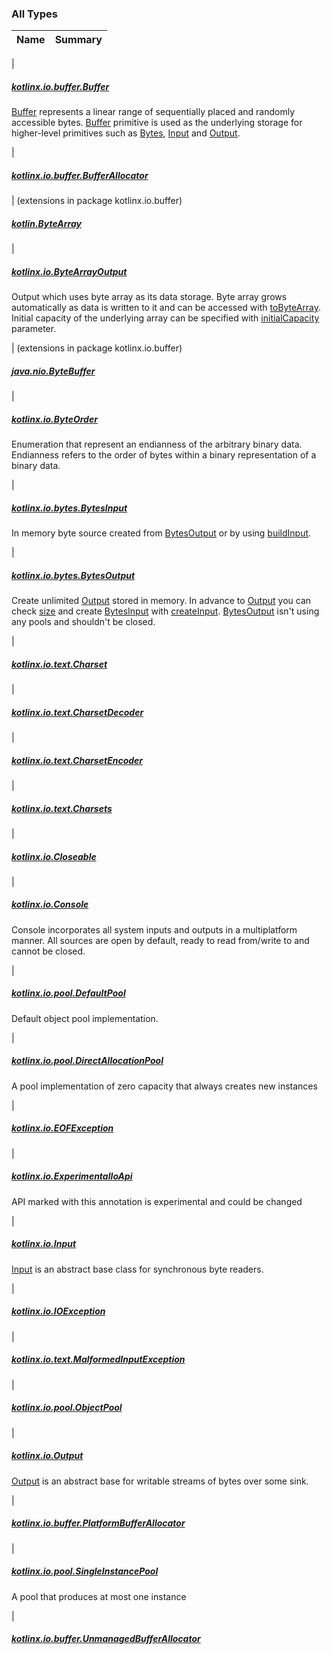 

### All Types

| Name | Summary |
|---|---|
|

##### [kotlinx.io.buffer.Buffer](../kotlinx.io.buffer/-buffer/index.md)

[Buffer](../kotlinx.io.buffer/-buffer/index.md) represents a linear range of sequentially placed and randomly accessible bytes.
[Buffer](../kotlinx.io.buffer/-buffer/index.md) primitive is used as the underlying storage for higher-level primitives such as [Bytes](#), [Input](../kotlinx.io/-input/index.md) and [Output](../kotlinx.io/-output/index.md).


|

##### [kotlinx.io.buffer.BufferAllocator](../kotlinx.io.buffer/-buffer-allocator/index.md)


| (extensions in package kotlinx.io.buffer)

##### [kotlin.ByteArray](../kotlinx.io.buffer/kotlin.-byte-array/index.md)


|

##### [kotlinx.io.ByteArrayOutput](../kotlinx.io/-byte-array-output/index.md)

Output which uses byte array as its data storage.
Byte array grows automatically as data is written to it and
can be accessed with [toByteArray](../kotlinx.io/-byte-array-output/to-byte-array.md).
Initial capacity of the underlying array can be specified with [initialCapacity](#) parameter.


| (extensions in package kotlinx.io.buffer)

##### [java.nio.ByteBuffer](../kotlinx.io.buffer/java.nio.-byte-buffer/index.md)


|

##### [kotlinx.io.ByteOrder](../kotlinx.io/-byte-order/index.md)

Enumeration that represent an endianness of the arbitrary binary data.
Endianness refers to the order of bytes within a binary representation of a binary data.


|

##### [kotlinx.io.bytes.BytesInput](../kotlinx.io.bytes/-bytes-input/index.md)

In memory byte source created from [BytesOutput](../kotlinx.io.bytes/-bytes-output/index.md) or by using [buildInput](../kotlinx.io.bytes/build-input.md).


|

##### [kotlinx.io.bytes.BytesOutput](../kotlinx.io.bytes/-bytes-output/index.md)

Create unlimited [Output](../kotlinx.io/-output/index.md) stored in memory.
In advance to [Output](../kotlinx.io/-output/index.md) you can check [size](#) and create [BytesInput](../kotlinx.io.bytes/-bytes-input/index.md) with [createInput](../kotlinx.io.bytes/-bytes-output/create-input.md).
[BytesOutput](../kotlinx.io.bytes/-bytes-output/index.md) isn't using any pools and shouldn't be closed.


|

##### [kotlinx.io.text.Charset](../kotlinx.io.text/-charset/index.md)


|

##### [kotlinx.io.text.CharsetDecoder](../kotlinx.io.text/-charset-decoder/index.md)


|

##### [kotlinx.io.text.CharsetEncoder](../kotlinx.io.text/-charset-encoder/index.md)


|

##### [kotlinx.io.text.Charsets](../kotlinx.io.text/-charsets/index.md)


|

##### [kotlinx.io.Closeable](../kotlinx.io/-closeable/index.md)


|

##### [kotlinx.io.Console](../kotlinx.io/-console/index.md)

Console incorporates all system inputs and outputs in a multiplatform manner.
All sources are open by default, ready to read from/write to and cannot be closed.


|

##### [kotlinx.io.pool.DefaultPool](../kotlinx.io.pool/-default-pool/index.md)

Default object pool implementation.


|

##### [kotlinx.io.pool.DirectAllocationPool](../kotlinx.io.pool/-direct-allocation-pool/index.md)

A pool implementation of zero capacity that always creates new instances


|

##### [kotlinx.io.EOFException](../kotlinx.io/-e-o-f-exception/index.md)


|

##### [kotlinx.io.ExperimentalIoApi](../kotlinx.io/-experimental-io-api/index.md)

API marked with this annotation is experimental and could be changed


|

##### [kotlinx.io.Input](../kotlinx.io/-input/index.md)

[Input](../kotlinx.io/-input/index.md) is an abstract base class for synchronous byte readers.


|

##### [kotlinx.io.IOException](../kotlinx.io/-i-o-exception/index.md)


|

##### [kotlinx.io.text.MalformedInputException](../kotlinx.io.text/-malformed-input-exception/index.md)


|

##### [kotlinx.io.pool.ObjectPool](../kotlinx.io.pool/-object-pool/index.md)


|

##### [kotlinx.io.Output](../kotlinx.io/-output/index.md)

[Output](../kotlinx.io/-output/index.md) is an abstract base for writable streams of bytes over some sink.


|

##### [kotlinx.io.buffer.PlatformBufferAllocator](../kotlinx.io.buffer/-platform-buffer-allocator/index.md)


|

##### [kotlinx.io.pool.SingleInstancePool](../kotlinx.io.pool/-single-instance-pool/index.md)

A pool that produces at most one instance


|

##### [kotlinx.io.buffer.UnmanagedBufferAllocator](../kotlinx.io.buffer/-unmanaged-buffer-allocator.md)



